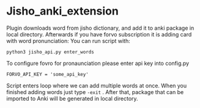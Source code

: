 # Jisho_anki_extension

Plugin downloads word from jisho dictionary, 
and add it to anki package in local directory.
Afterwards if you have forvo subscription it is 
adding card with word pronunciation:
You can run script with:
```
python3 jisho_api.py enter_words
```
To configure fovro for pronaunciation please
enter api key into config.py
```
FORVO_API_KEY = 'some_api_key'
```
Script enters loop where we can add multiple 
words at once. When you finished adding words
just type `-exit` . After that, package that can be imported 
to Anki will be generated in local directory.

